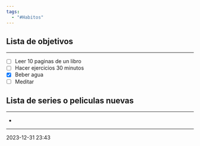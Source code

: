 ```yaml
---
tags:
  - "#Habitos"
---
```


## Lista de objetivos
---
- [ ] Leer 10 paginas de un libro
- [ ] Hacer ejercicios 30 minutos
- [x] Beber agua
- [ ] Meditar

## Lista de series o peliculas nuevas
---
- 


---
2023-12-31 23:43